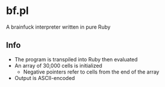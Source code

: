 # bf.pl

A brainfuck interpreter written in pure Ruby

## Info

- The program is transpiled into Ruby then evaluated
- An array of 30,000 cells is initialized
	- Negative pointers refer to cells from the end of the array
- Output is ASCII-encoded

